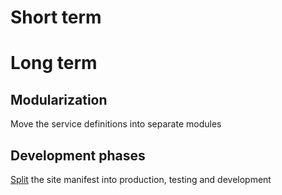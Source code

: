 Short term
==========


Long term
=========

Modularization
--------------

Move the service definitions into separate modules


Development phases
------------------



[Split](http://puppetlabs.com/blog/git-workflow-and-puppet-environments/) the
site manifest into production, testing and development
